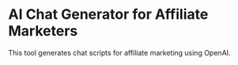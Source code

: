 # AI Chat Generator for Affiliate Marketers

This tool generates chat scripts for affiliate marketing using OpenAI.